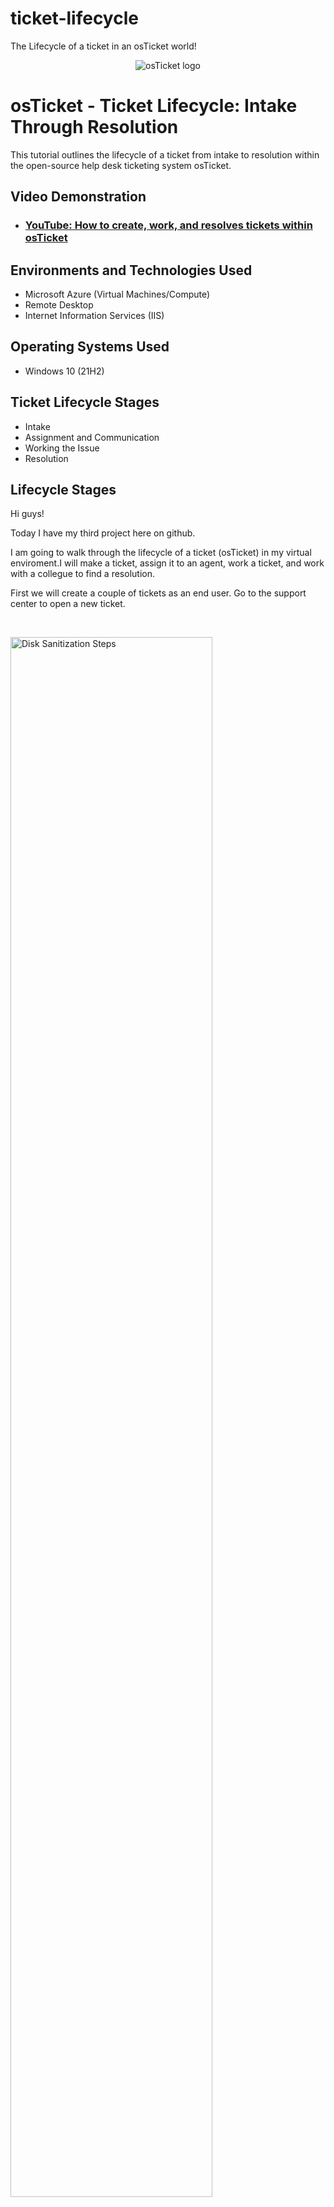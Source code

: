 # ticket-lifecycle
 The Lifecycle of a ticket in an osTicket world!
<p align="center">
<img src="https://i.imgur.com/Clzj7Xs.png" alt="osTicket logo"/>
</p>

<h1>osTicket - Ticket Lifecycle: Intake Through Resolution</h1>
This tutorial outlines the lifecycle of a ticket from intake to resolution within the open-source help desk ticketing system osTicket.<br />


<h2>Video Demonstration</h2>

- ### [YouTube: How to create, work, and resolves tickets within osTicket](https://www.youtube.com)

<h2>Environments and Technologies Used</h2>

- Microsoft Azure (Virtual Machines/Compute)
- Remote Desktop
- Internet Information Services (IIS)

<h2>Operating Systems Used </h2>

- Windows 10</b> (21H2)

<h2>Ticket Lifecycle Stages</h2>

- Intake
- Assignment and Communication
- Working the Issue
- Resolution

<h2>Lifecycle Stages</h2>


<p>
Hi guys! 

Today I have my third project here on github. 

I am going to walk through the lifecycle of a ticket (osTicket) in my virtual enviroment.I will  make a ticket, assign it to an agent, work a ticket, and work with a collegue to find a resolution. 

First we will create a couple of tickets as an end user. 
Go to the support center to open a new ticket. 
</p>
<br />

<p>
<img src="https://i.imgur.com/VTKyK5a.png" height="80%" width="80%" alt="Disk Sanitization Steps"/>
</p>


<p>
<img src="https://i.imgur.com/R8Gg0rs.png" height="80%" width="80%" alt="Disk Sanitization Steps"/>
</p>


<p>
<img src="https://i.imgur.com/jdrd9hb.png" height="80%" width="80%" alt="Disk Sanitization Steps"/>
</p>
<p>
Above we see our user karen made a general inquiry. She wants to know when they are getting new hardware because her department is having issues with the old tablets. 
 
 The ticket was successfully created. I made a few other tickets so we can have a few tickets in the queue. 
 
 We will now log in as an aministrator and make some agents to work these tickets. 
Below you can see that I put Jane Doe in the system admin department at level of supreme admin. I also gave them extended access as supreme admin. I am just making sure we can have the rights to modify and assign these tickets to agents.
 
</p>
<br />

<p>
<img src="https://i.imgur.com/eMIxnpb.png" height="80%" width="80%" alt="Disk Sanitization Steps"/>
</p>

<p>
<img src="https://i.imgur.com/wg7qs6l.png" height="80%" width="80%" alt="Disk Sanitization Steps"/>
</p>


<p>

If we go to the tickets tab under Agent panel we can see our tickets that were created. 


If we click on ticket#278044 you can see the details of the ticket. 
</p>
<br />


<p>
<img src="https://i.imgur.com/H8rV5CC.png" height="80%" width="80%" alt="Disk Sanitization Steps"/>
</p>

<p>


We will now change the priority to Emergency because the issue has a major busisness impact. 
 
</p>
<br />


<p>
<img src="https://i.imgur.com/zCuvdMZ.png" height="80%" width="80%" alt="Disk Sanitization Steps"/>
</p>


<p>

I will now assign this ticket to jane.doe who is an agent on our team (escalation engineer). 
 
</p>
<br />

<p>
<img src="https://i.imgur.com/1WONmv4.png" height="80%" width="80%" alt="Disk Sanitization Steps"/>
</p>


